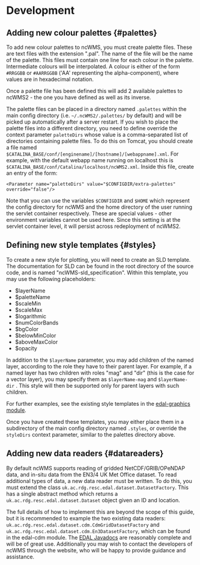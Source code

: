 # Development

## Adding new colour palettes {#palettes}

To add new colour palettes to ncWMS, you must create palette files. These are text files with the extension ".pal". The name of the file will be the name of the palette. This files must contain one line for each colour in the palette. Intermediate colours will be interpolated. A colour is either of the form `#RRGGBB` or `#AARRGGBB` ('AA' representing the alpha-component), where values are in hexadecimal notation.

Once a palette file has been defined this will add 2 available palettes to ncWMS2 - the one you have defined as well as its inverse.

The palette files can be placed in a directory named `.palettes` within the main config directory (i.e. `~/.ncWMS2/.palettes/` by default) and will be picked up automatically after a server restart.  If you wish to place the palette files into a different directory, you need to define override the context parameter `paletteDirs` whose value is a comma-separated list of directories containing palette files. To do this on Tomcat, you should create a file named `$CATALINA_BASE/conf/[enginename]/[hostname]/[webappname].xml`.  For example, with the default webapp name running on localhost this is `$CATALINA_BASE/conf/Catalina/localhost/ncWMS2.xml`. Inside this file, create an entry of the form:

```
<Parameter name="paletteDirs" value="$CONFIGDIR/extra-palettes" override="false"/>
```

Note that you can use the variables `$CONFIGDIR` and `$HOME` which represent the config directory for ncWMS and the home directory of the user running the servlet container respectively.  These are special values - other environment variables cannot be used here. Since this setting is at the servlet container level, it will persist across redeployment of ncWMS2.


## Defining new style templates {#styles}

To create a new style for plotting, you will need to create an SLD template. The documentation for SLD can be found in the root directory of the source code, and is named "ncWMS-sld_specification". Within this template, you may use the following placeholders:

* $layerName
* $paletteName
* $scaleMin
* $scaleMax
* $logarithmic
* $numColorBands
* $bgColor
* $belowMinColor
* $aboveMaxColor
* $opacity

In addition to the `$layerName` parameter, you may add children of the named layer, according to the role they have to their parent layer. For example, if a named layer has two children with roles "mag" and "dir" (this is the case for a vector layer), you may specify them as `$layerName-mag` and `$layerName-dir` . This style will then be supported only for parent layers with such children.

For further examples, see the existing style templates in the [edal-graphics module](https://github.com/Reading-eScience-Centre/edal-java/tree/master/graphics/src/main/resources/styles).

Once you have created these templates, you may either place them in a subdirectory of the main config directory named `.styles`, or override the `styleDirs` context parameter, similar to the palettes directory above.

## Adding new data readers {#datareaders}

By default ncWMS supports reading of gridded NetCDF/GRIB/OPeNDAP data, and in-situ data from the EN3/4 UK Met Office dataset. To read additional types of data, a new data reader must be written. To do this, you must extend the class `uk.ac.rdg.resc.edal.dataset.DatasetFactory`. This has a single abstract method which returns a `uk.ac.rdg.resc.edal.dataset.Dataset` object given an ID and location.

The full details of how to implement this are beyond the scope of this guide, but it is recommended to example the two existing data readers: `uk.ac.rdg.resc.edal.dataset.cdm.CdmGridDatasetFactory` and `uk.ac.rdg.resc.edal.dataset.cdm.En3DatasetFactory`, which can be found in the edal-cdm module. The [EDAL Javadocs](http://reading-escience-centre.github.io/edal-java/apidocs/index.html) are reasonably complete and will be of great use. Additionally you may wish to contact the developers of ncWMS through the website, who will be happy to provide guidance and assistance.